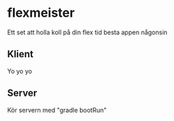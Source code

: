 # flexmeister
Ett set att holla koll på din flex tid
besta appen någonsin

## Klient
Yo yo yo

## Server
Kör servern med "gradle bootRun"